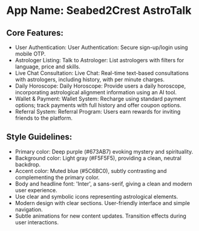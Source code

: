 # **App Name**: Seabed2Crest AstroTalk

## Core Features:

- User Authentication: User Authentication: Secure sign-up/login using mobile OTP.
- Astrologer Listing: Talk to Astrologer: List astrologers with filters for language, price and skills.
- Live Chat Consultation: Live Chat: Real-time text-based consultations with astrologers, including history, with per minute charges.
- Daily Horoscope: Daily Horoscope: Provide users a daily horoscope, incorporating astrological alignment information using an AI tool.
- Wallet & Payment: Wallet System: Recharge using standard payment options; track payments with full history and offer coupon options.
- Referral System: Referral Program: Users earn rewards for inviting friends to the platform.

## Style Guidelines:

- Primary color: Deep purple (#673AB7) evoking mystery and spirituality.
- Background color: Light gray (#F5F5F5), providing a clean, neutral backdrop.
- Accent color: Muted blue (#5C6BC0), subtly contrasting and complementing the primary color.
- Body and headline font: 'Inter', a sans-serif, giving a clean and modern user experience.
- Use clear and symbolic icons representing astrological elements.
- Modern design with clear sections. User-friendly interface and simple navigation.
- Subtle animations for new content updates. Transition effects during user interactions.